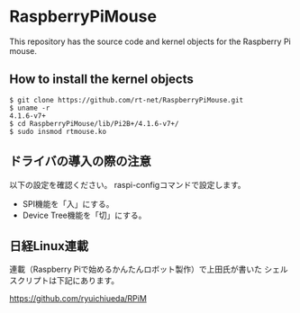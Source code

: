 # RaspberryPiMouse

This repository has the source code and kernel objects
for the Raspberry Pi mouse.

## How to install the kernel objects

```
$ git clone https://github.com/rt-net/RaspberryPiMouse.git
$ uname -r
4.1.6-v7+
$ cd RaspberryPiMouse/lib/Pi2B+/4.1.6-v7+/
$ sudo insmod rtmouse.ko
```

## ドライバの導入の際の注意

以下の設定を確認ください。
raspi-configコマンドで設定します。

* SPI機能を「入」にする。
* Device Tree機能を「切」にする。

## 日経Linux連載

連載（Raspberry Piで始めるかんたんロボット製作）で上田氏が書いた
シェルスクリプトは下記にあります。

https://github.com/ryuichiueda/RPiM
